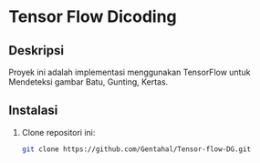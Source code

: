 # Tensor Flow Dicoding

## Deskripsi
Proyek ini adalah implementasi menggunakan TensorFlow untuk Mendeteksi gambar Batu, Gunting, Kertas.

## Instalasi
1. Clone repositori ini:
   ```bash
   git clone https://github.com/Gentahal/Tensor-flow-DG.git
